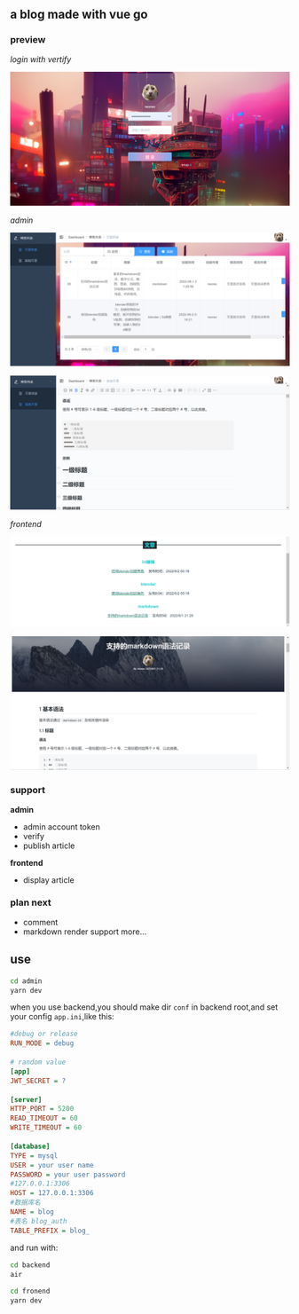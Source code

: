 ## a blog made with vue go

### preview

*login with vertify*

![](./README_images/1.png)

*admin*

![](./README_images/2.png)

![](./README_images/4.png)

*frontend*

![](./README_images/3.png)

![](./README_images/5.png)

### support

**admin**

* admin account token
* verify
* publish article

**frontend**

* display article

### plan next

* comment
* markdown render support more...

## use

```bash
cd admin
yarn dev
```

when you use backend,you should make dir `conf` in backend root,and set your config `app.ini`,like this:

```ini
#debug or release
RUN_MODE = debug

# random value
[app]
JWT_SECRET = ?

[server]
HTTP_PORT = 5200
READ_TIMEOUT = 60
WRITE_TIMEOUT = 60

[database]
TYPE = mysql
USER = your user name
PASSWORD = your user password
#127.0.0.1:3306
HOST = 127.0.0.1:3306
#数据库名
NAME = blog
#表名 blog_auth
TABLE_PREFIX = blog_
```

and run with:

```bash
cd backend
air
```

```bash
cd fronend
yarn dev
```

